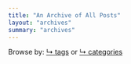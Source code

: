 ```yaml
---
title: "An Archive of All Posts"
layout: "archives"
summary: "archives"
---
```


Browse by: [↳ tags](/tags) or [↳ categories](/categories)
